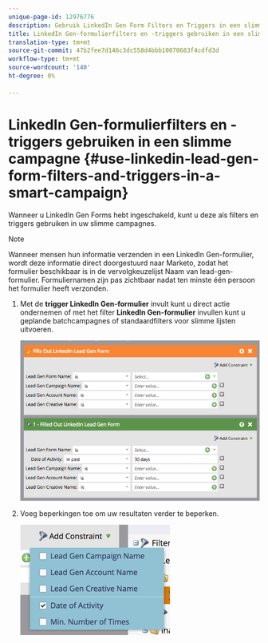 ```yaml
---
unique-page-id: 12976776
description: Gebruik LinkedIn Gen Form Filters en Triggers in een slimme campagne - Marketo Docs - Productdocumentatie
title: LinkedIn Gen-formulierfilters en -triggers gebruiken in een slimme campagne
translation-type: tm+mt
source-git-commit: 47b2fee7d146c3dc558d4bbb10070683f4cdfd3d
workflow-type: tm+mt
source-wordcount: '140'
ht-degree: 0%

---
```



# LinkedIn Gen-formulierfilters en -triggers gebruiken in een slimme campagne {#use-linkedin-lead-gen-form-filters-and-triggers-in-a-smart-campaign}

Wanneer u LinkedIn Gen Forms hebt ingeschakeld, kunt u deze als filters en triggers gebruiken in uw slimme campagnes.

>[!NOTE]
>
>Wanneer mensen hun informatie verzenden in een LinkedIn Gen-formulier, wordt deze informatie direct doorgestuurd naar Marketo, zodat het formulier beschikbaar is in de vervolgkeuzelijst Naam van lead-gen-formulier. Formuliernamen zijn pas zichtbaar nadat ten minste één persoon het formulier heeft verzonden.

1. Met de **trigger LinkedIn Gen-formulier** invult kunt u direct actie ondernemen of met het filter **LinkedIn Gen-formulier** invullen kunt u geplande batchcampagnes of standaardfilters voor slimme lijsten uitvoeren.

   ![](assets/screen-shot-2017-03-29-at-2.38.03-pm.png)

1. Voeg beperkingen toe om uw resultaten verder te beperken.

   ![](assets/lead-gen-constraints.png)

